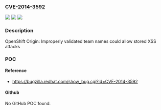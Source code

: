 ### [CVE-2014-3592](https://cve.mitre.org/cgi-bin/cvename.cgi?name=CVE-2014-3592)
![](https://img.shields.io/static/v1?label=Product&message=OpenShift%20Origin&color=blue)
![](https://img.shields.io/static/v1?label=Version&message=n%2Fa&color=blue)
![](https://img.shields.io/static/v1?label=Vulnerability&message=XSS%20in%20team%20name&color=brighgreen)

### Description

OpenShift Origin: Improperly validated team names could allow stored XSS attacks

### POC

#### Reference
- https://bugzilla.redhat.com/show_bug.cgi?id=CVE-2014-3592

#### Github
No GitHub POC found.

